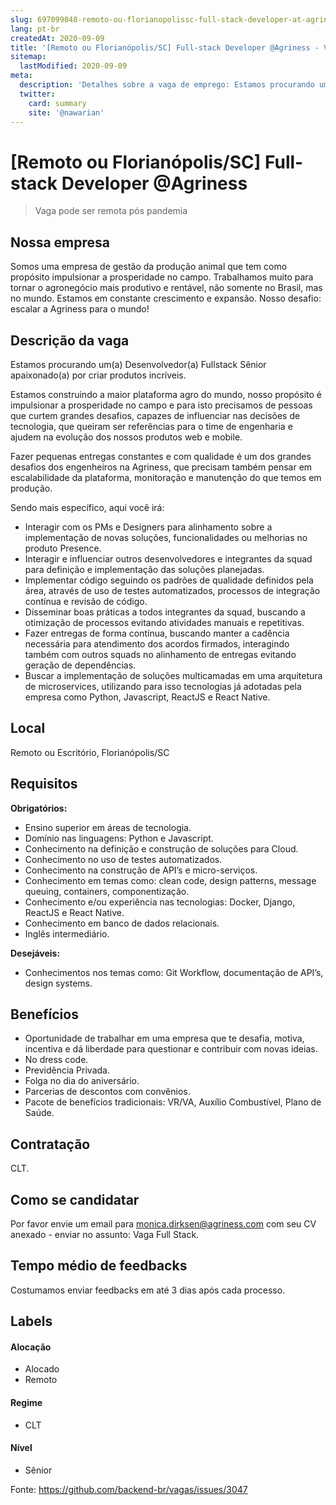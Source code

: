 ```yaml
---
slug: 697099048-remoto-ou-florianopolissc-full-stack-developer-at-agriness
lang: pt-br
createdAt: 2020-09-09
title: '[Remoto ou Florianópolis/SC] Full-stack Developer @Agriness - Vaga de Emprego'
sitemap:
  lastModified: 2020-09-09
meta:
  description: 'Detalhes sobre a vaga de emprego: Estamos procurando um(a) Desenvolvedor(a) Fullstack Sênior apaixonado(a) por criar produtos incríveis. Estamos construindo a maior plataforma agro do mundo, nosso propósito é impulsionar a prosperidade no campo e para isto precisamos de pessoas que curtem grandes desafios, capazes de influenciar nas decisões de tecnologia, que queiram ser referências para o time de engenharia e ajudem na evolução dos nossos produtos web e mobile. Fazer pequenas entregas constantes e com qualidade é um dos grandes desafios dos engenheiros na Agriness, que precisam também pensar em escalabilidade da plataforma, monitoração e manutenção do que temos em produção. Sendo mais específico, aqui você irá: - Interagir com os PMs e Designers para alinhamento sobre a implementação de novas soluções, funcionalidades ou melhorias no produto Presence. - Interagir e influenciar outros desenvolvedores e integrantes da squad para definição e implementação das soluções planejadas. - Implementar código seguindo os padrões de qualidade definidos pela área, através de uso de testes automatizados, processos de integração contínua e revisão de código. - Disseminar boas práticas a todos integrantes da squad, buscando a otimização de processos evitando atividades manuais e repetitivas. - Fazer entregas de forma contínua, buscando manter a cadência necessária para atendimento dos acordos firmados, interagindo também com outros squads no alinhamento de entregas evitando geração de dependências. - Buscar a implementação de soluções multicamadas em uma arquitetura de microservices, utilizando para isso tecnologias já adotadas pela empresa como Python, Javascript, ReactJS e React Native.'
  twitter:
    card: summary
    site: '@nawarian'
---
```


# [Remoto ou Florianópolis/SC] Full-stack Developer @Agriness

<!--
==================================================
Caso a vaga for remoto durante a pandemia informar no texto "Remoto durante o covid"
==================================================
-->
<!-- 
==================================================
POR FAVOR, SÓ POSTE SE A VAGA FOR PARA BACK-END!

Não faça distinção de gênero no título da vaga.

Use: "Back-End Developer" ao invés de 
"Desenvolvedor Back-End" \o/

Exemplo: `[São Paulo] Back-End Developer @ NOME DA EMPRESA`
==================================================
-->
<!--
==================================================
Caso a vaga for remoto durante a pandemia deixar a linha abaixo
==================================================
-->
> Vaga pode ser remota pós pandemia

## Nossa empresa

Somos uma empresa de gestão da produção animal que tem como propósito impulsionar a prosperidade no campo. Trabalhamos muito para tornar o agronegócio mais produtivo e rentável, não somente no Brasil, mas no mundo. Estamos em constante crescimento e expansão. Nosso desafio: escalar a Agriness para o mundo!

## Descrição da vaga

Estamos procurando um(a) Desenvolvedor(a) Fullstack Sênior apaixonado(a) por criar produtos incríveis.

Estamos construindo a maior plataforma agro do mundo, nosso propósito é impulsionar a prosperidade no campo e para isto precisamos de pessoas que curtem grandes desafios, capazes de influenciar nas decisões de tecnologia, que queiram ser referências para o time de engenharia e ajudem na evolução dos nossos produtos web e mobile.

Fazer pequenas entregas constantes e com qualidade é um dos grandes desafios dos engenheiros na Agriness, que precisam também pensar em escalabilidade da plataforma, monitoração e manutenção do que temos em produção.

Sendo mais específico, aqui você irá:
- Interagir com os PMs e Designers para alinhamento sobre a implementação de novas soluções, funcionalidades ou melhorias no produto Presence.
- Interagir e influenciar outros desenvolvedores e integrantes da squad para definição e implementação das soluções planejadas.
- Implementar código seguindo os padrões de qualidade definidos pela área, através de uso de testes automatizados, processos de integração contínua e revisão de código.
- Disseminar boas práticas a todos integrantes da squad, buscando a otimização de processos evitando atividades manuais e repetitivas.
- Fazer entregas de forma contínua, buscando manter a cadência necessária para atendimento dos acordos firmados, interagindo também com outros squads no alinhamento de entregas evitando geração de dependências.
- Buscar a implementação de soluções multicamadas em uma arquitetura de microservices, utilizando para isso tecnologias já adotadas pela empresa como Python, Javascript, ReactJS e React Native.

## Local

Remoto ou Escritório, Florianópolis/SC

## Requisitos

**Obrigatórios:**

- Ensino superior em áreas de tecnologia.
- Domínio nas linguagens: Python e Javascript.
- Conhecimento na definição e construção de soluções para Cloud.
- Conhecimento no uso de testes automatizados.
- Conhecimento na construção de API’s e micro-serviços.
- Conhecimento em temas como: clean code, design patterns, message queuing, containers, componentização.
- Conhecimento e/ou experiência nas tecnologias: Docker, Django, ReactJS e React Native.
- Conhecimento em banco de dados relacionais.
- Inglês intermediário.

**Desejáveis:**
- Conhecimentos nos temas como: Git Workflow, documentação de API’s, design systems.

## Benefícios

- Oportunidade de trabalhar em uma empresa que te desafia, motiva, incentiva e dá liberdade para questionar e contribuir com novas ideias.
- No dress code.
- Previdência Privada.
- Folga no dia do aniversário.
- Parcerias de descontos com convênios.
- Pacote de benefícios tradicionais: VR/VA, Auxílio Combustível, Plano de Saúde.


## Contratação

CLT.

## Como se candidatar

Por favor envie um email para monica.dirksen@agriness.com com seu CV anexado - enviar no assunto: Vaga Full Stack.

## Tempo médio de feedbacks

Costumamos enviar feedbacks em até 3 dias após cada processo.

## Labels
<!-- retire os labels que não fazem sentido à vaga -->

#### Alocação
- Alocado
- Remoto

#### Regime
- CLT

#### Nível
- Sênior

Fonte: https://github.com/backend-br/vagas/issues/3047
